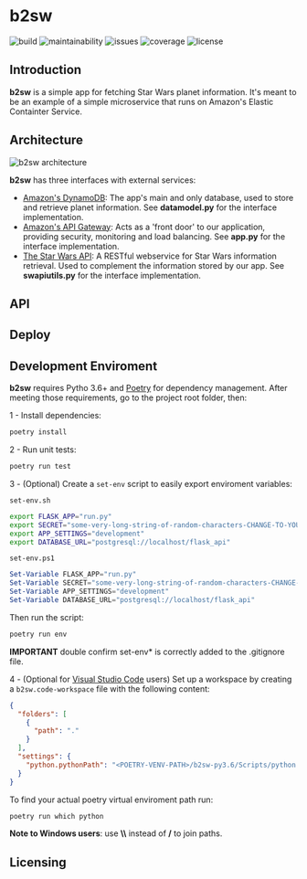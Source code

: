 # b2sw

![build](https://img.shields.io/travis/com/CarlosDomingues/b2sw.svg?style=popout-square) ![maintainability](https://img.shields.io/codeclimate/maintainability/CarlosDomingues/b2sw.svg?style=popout-square) ![issues](https://img.shields.io/codeclimate/issues/CarlosDomingues/b2sw.svg?style=popout-square) ![coverage](https://img.shields.io/codecov/c/gh/CarlosDomingues/b2sw.svg?style=popout-square) ![license](https://img.shields.io/github/license/CarlosDomingues/b2sw.svg?style=popout-square)

## Introduction

**b2sw** is a simple app for fetching Star Wars planet information. It's meant to be an example of a simple microservice that runs on Amazon's Elastic Containter Service.

## Architecture

![b2sw architecture](https://user-images.githubusercontent.com/11181378/51699710-9a235980-1ff4-11e9-9c7e-6a2021637ac0.png 'b2sw architecture')

**b2sw** has three interfaces with external services:

- [Amazon's DynamoDB](https://aws.amazon.com/pt/dynamodb/): The app's main and only database, used to store and retrieve planet information. See **datamodel.py** for the interface implementation.
- [Amazon's API Gateway](https://aws.amazon.com/api-gateway/): Acts as a 'front door' to our application, providing security, monitoring and load balancing. See **app.py** for the interface implementation.
- [The Star Wars API](https://swapi.co/): A RESTful webservice for Star Wars information retrieval. Used to complement the information stored by our app. See **swapiutils.py** for the interface implementation.

## API

## Deploy

## Development Enviroment

**b2sw** requires Pytho 3.6+ and [Poetry](https://github.com/sdispater/poetry) for dependency management. After meeting those requirements, go to the project root folder, then:

1 - Install dependencies:

```bash
poetry install
```

2 - Run unit tests:

```bash
poetry run test
```

3 - (Optional) Create a `set-env` script to easily export enviroment variables:

`set-env.sh`

```bash
export FLASK_APP="run.py"
export SECRET="some-very-long-string-of-random-characters-CHANGE-TO-YOUR-LIKING"
export APP_SETTINGS="development"
export DATABASE_URL="postgresql://localhost/flask_api"
```

`set-env.ps1`

```powershell
Set-Variable FLASK_APP="run.py"
Set-Variable SECRET="some-very-long-string-of-random-characters-CHANGE-TO-YOUR-LIKING"
Set-Variable APP_SETTINGS="development"
Set-Variable DATABASE_URL="postgresql://localhost/flask_api"
```

Then run the script:

```bash
poetry run env
```

**IMPORTANT** double confirm set-env\* is correctly added to the .gitignore file.

4 - (Optional for [Visual Studio Code](https://code.visualstudio.com/) users) Set up a workspace by creating a `b2sw.code-workspace` file with the following content:

```json
{
  "folders": [
    {
      "path": "."
    }
  ],
  "settings": {
    "python.pythonPath": "<POETRY-VENV-PATH>/b2sw-py3.6/Scripts/python.exe"
  }
}
```

To find your actual poetry virtual enviroment path run:

```bash
poetry run which python
```

**Note to Windows users**: use **\\\\** instead of **/** to join paths.

## Licensing
